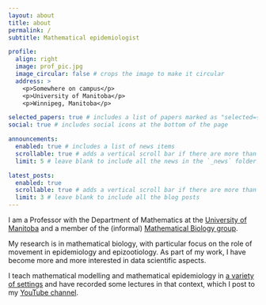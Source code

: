 ```yaml
---
layout: about
title: about
permalink: /
subtitle: Mathematical epidemiologist

profile:
  align: right
  image: prof_pic.jpg
  image_circular: false # crops the image to make it circular
  address: >
    <p>Somewhere on campus</p>
    <p>University of Manitoba</p>
    <p>Winnipeg, Manitoba</p>

selected_papers: true # includes a list of papers marked as "selected={true}"
social: true # includes social icons at the bottom of the page

announcements:
  enabled: true # includes a list of news items
  scrollable: true # adds a vertical scroll bar if there are more than 3 news items
  limit: 5 # leave blank to include all the news in the `_news` folder

latest_posts:
  enabled: true
  scrollable: true # adds a vertical scroll bar if there are more than 3 new posts items
  limit: 3 # leave blank to include all the blog posts
---
```


I am a Professor with the Department of Mathematics at the [University of Manitoba](https://umanitoba.ca/) and a member of the (informal) [Mathematical Biology group](https://umanitoba-mathbio.github.io/).

My research is in mathematical biology, with particular focus on the role of movement in epidemiology and epizootiology. As part of my work, I have become more and more interested in data scientific aspects.

I teach mathematical modelling and mathematical epidemiology in [a variety of settings](https://julien-arino.github.io/teaching/) and have recorded some lectures in that context, which I post to my [YouTube channel](https://www.youtube.com/channel/UClcHuL1H_0LmY5C_daUyfyA).
